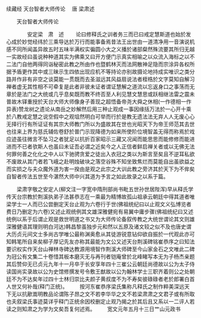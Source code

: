续藏经   天台智者大师传论
　唐 梁肃述
　　 

　　天台智者大师传论

　　　　安定梁　肃　述
　　论曰修释氏之训者务三而已曰戒定慧斯道也始於发心成於妙觉经纬於三乘导达於万行而能事备焉昔法王出世由一道清净用一音演说机感不同所闻盖异故五时五味半满权实徧圆小大之义播於诸部粲然殊流要其所归无越一实故经曰虽说种种道其实为佛乘又曰开方便门示真实相喻之以众流入海标之以不二法门自他两得同诣秘密此教之所由作也暨鹤林灭而法网散神足隐而宗涂异各权所据予盾更作其中或三昧示生四依出现应机不等持论亦别故摄论地持成实唯识之类分路并作非有非空之谈莫能一贯既而去圣滋远其风益扇说法者桎梏於文字莫知自解习禅者虚无其性相不可牵复是此者非彼未证者谓证慧解之道流以忘返身口之事荡而无章於是法门之大统或几乎息矣既而教不终否至人利见慧文慧思或跃相继法雷之震未普故木铎重授於天台大师大师像身子善现之超悟备帝尧大舜之休相(一作德相一作异表)赞龙树之遗论从南岳之妙解然后用三种止观成一事因缘括万法於一心开十乘於八教戒定慧之说空假中之观坥然明白可举而行於是教无遗法法无弃人人无废心心无择行行有所证证有其宗大师教门所以为盛故其在世也光昭天下为帝王师范其去世也往来上界为慈氏辅佐卷舒於普门示现降德为如来所使阶位境智盖无得而称焉於戏应迹虽往微言不坠习之者犹足以抗折百家昭示三藏又况闻而能思思而能修修而能进进而不已者欤斯人也虽曰未证吾必谓之近矣今之人正信者鲜启禅关者或以无佛无法何罪何善之化化之中人以下驰骋贪爱之徒出入衣冠之类以为斯言至矣且不逆耳私欲不废故从其门者若飞峨之赴明烛破块之落空谷殊不知坐致焦烂而莫能自出虽欲益之而实损之与夫众魔外道为害一揆由是观之此宗之大训此教之旁济其於天下为不侔矣自智者传法五世至今湛然大师中兴其道为予言之如此故录之以系于篇。



　　梁肃字敬之安定人(柳文注一字宽中隋刑部尚书毗五世孙世居陛浑)早从释氏学传天台宗教於荆溪执弟子法甚恭志在一乘最为精博故孤山祖承云朝廷中得其道者唯梁学士一人而已公尝删定天台止观为六卷行于世(佛祖统纪曰以止观文义弘博览者费日乃删定为六卷)又述止观统例其文雄深雅健宛有易翼中庸步骤(佛祖统纪曰又述统例以系于后谓止观是救世明道之书又为大师传论备叙传教之大统世谓论其文则雄深雅健语其理则明白河达)韩昌黎虽独步元和然以五原及诸文较之似不及也唐史谓大历贞元间文士多尚古学唯公最称渊奥愈从其徒游锐意钻仰欲自振於一代观此亦可知韩笔所自来矣柳子厚记先友亦称其最能为文公又述天台荆溪碑铭崔恭序之曰知法要识权实作天台山禅林寺碑达教源用境智作荆溪大师碑至今山家金石之文唯此二碑为冠公有文集二十卷惜其板本磨灭无与再刊者铠庵曾於北峰睹写本无为子杨杰亲题其后赞仰无已贞元九年十一月卒于长安享年四十三崔公云朝廷尚德故以公为太子侍读国尚实录故以公为史馆修撰发号令敷王猷故以公为翰林学士三职齐着则公之处朝廷不为不达矣年过四十士林归崇比夫颜子黄叔度不为不寿矣彼碌碌者老於郎署白首人世又何补哉(释门正统)。
　　按河东崔恭序梁氏集称凡释氏之制作粹美深远天下无以抗歒嵩明教品论谓陈子昂之文不若李华华之文不若梁肃肃之文君子或有所取也夫叙梁氏事迹莫详乎释门正统余因校删定止观乃揭之於其后且又系以一二评人若读之则知肃之为学为文矣吾复何述焉。
　　宽文元年五月十三日艹山元政书
